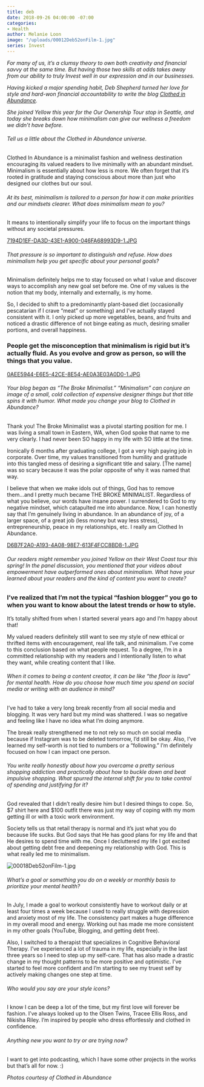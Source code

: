 ```yaml
---
title: deb
date: 2018-09-26 04:00:00 -07:00
categories:
- Health
author: Melanie Loon
image: "/uploads/00012Deb52onFilm-1.jpg"
series: Invest
---
```


_For many of us, it’s a clumsy theory to own both creativity and financial savvy at the same time. But having those two skills at odds takes away from our ability to truly Invest well in our expression and in our businesses._

_Having kicked a major spending habit, Deb Shepherd turned her love for style and hard-won financial accountability to write the blog [Clothed in Abundance](https://clothedinabundance.com/)._

_She joined Yellow this year for the Our Ownership Tour stop in Seattle, and today she breaks down how minimalism can give our wellness a freedom we didn’t have before._

###### Tell us a little about the Clothed in Abundance universe.

Clothed In Abundance is a minimalist fashion and wellness destination encouraging its valued readers to live minimally with an abundant mindset. Minimalism is essentially about how less is more. We often forget that it’s rooted in gratitude and staying conscious about more than just who designed our clothes but our soul.

###### At its best, minimalism is tailored to a person for how it can make priorities and our mindsets clearer. What does minimalism mean to you?

It means to intentionally simplify your life to focus on the important things without any societal pressures. 

[7194D1EF-DA3D-43E1-A900-046FA68993D9-1.JPG](/uploads/7194D1EF-DA3D-43E1-A900-046FA68993D9-1.JPG)

###### That pressure is so important to distinguish and refuse. How does minimalism help you get specific about your personal goals?

Minimalism definitely helps me to stay focused on what I value and discover ways to accomplish any new goal set before me. One of my values is the notion that my body, internally and externally, is my home.

So, I decided to shift to a predominantly plant-based diet (occasionally pescatarian if I crave “meat” or something) and I’ve actually stayed consistent with it. I only picked up more vegetables, beans, and fruits and noticed a drastic difference of not binge eating as much, desiring smaller portions, and overall happiness. 

### People get the misconception that minimalism is rigid but it’s actually fluid. As you evolve and grow as person, so will the things that you value.

[0AEE5944-E6E5-42CE-8E54-AE0A3E03A0D0-1.JPG](/uploads/0AEE5944-E6E5-42CE-8E54-AE0A3E03A0D0-1.JPG)

###### Your blog began as “The Broke Minimalist.” “Minimalism” can conjure an image of a small, cold collection of expensive designer things but that title spins it with humor. What made you change your blog to Clothed in Abundance?

Thank you! The Broke Minimalist was a pivotal starting position for me. I was living a small town in Eastern, WA, when God spoke that name to me very clearly. I had never been SO happy in my life with SO little at the time.

Ironically 6 months after graduating college, I got a very high paying job in corporate. Over time, my values transitioned from humility and gratitude into this tangled mess of desiring a significant title and salary. [The name] was so scary because it was the polar opposite of why it was named that way. 

I believe that when we make idols out of things, God has to remove them...and I pretty much became THE BROKE MINIMALIST. Regardless of what you believe, our words have insane power. I surrendered to God to my negative mindset, which catapulted me into abundance. Now, I can honestly say that I’m genuinely living in abundance. In an abundance of joy, of a larger space, of a great job (less money but way less stress), entrepreneurship, peace in my relationships, etc. I really am Clothed In Abundance. 

[D6B7F2A0-A193-4A08-98E7-613F4FCC8BD8-1.JPG](/uploads/D6B7F2A0-A193-4A08-98E7-613F4FCC8BD8-1.JPG)

###### Our readers might remember you joined Yellow on their West Coast tour this spring! In the panel discussion, you mentioned that your videos about empowerment have outperformed ones about minimalism. What have your learned about your readers and the kind of content you want to create?

### I’ve realized that I’m not the typical “fashion blogger” you go to when you want to know about the latest trends or how to style. 

It’s totally shifted from when I started several years ago and I’m happy about that!

My valued readers definitely still want to see my style of new ethical or thrifted items with encouragement, real life talk, and minimalism. I’ve come to this conclusion based on what people request. To a degree, I’m in a committed relationship with my readers and I intentionally listen to what they want, while creating content that I like. 

###### When it comes to being a content creator, it can be like “the floor is lava” for mental health. How do you choose how much time you spend on social media or writing with an audience in mind?

I’ve had to take a very long break recently from all social media and blogging. It was very hard but my mind was shattered. I was so negative and feeling like I have no idea what I’m doing anymore.

The break really strengthened me to not rely so much on social media because if Instagram was to be deleted tomorrow, I’d still be okay. Also, I’ve learned my self-worth is not tied to numbers or a “following.” I’m definitely focused on how I can impact one person.  

###### You write really honestly about how you overcame a pretty serious shopping addiction and practically about how to buckle down and beat impulsive shopping. What spurred the internal shift for you to take control of spending and justifying for it?

God revealed that I didn’t really desire him but I desired things to cope. So, $7 shirt here and $100 outfit there was just my way of coping with my mom getting ill or with a toxic work environment.

Society tells us that retail therapy is normal and it’s just what you do because life sucks. But God says that He has good plans for my life and that He desires to spend time with me. Once I decluttered my life I got excited about getting debt free and deepening my relationship with God. This is what really led me to minimalism. 

![00018Deb52onFilm-1.jpg](/uploads/00018Deb52onFilm-1.jpg)

###### What’s a goal or something you do on a weekly or monthly basis to prioritize your mental health?

In July, I made a goal to workout consistently have to workout daily or at least four times a week because I used to really struggle with depression and anxiety most of my life. The consistency part makes a huge difference in my overall mood and energy. Working out has made me more consistent in my other goals (YouTube, Blogging, and getting debt free).

Also, I switched to a therapist that specializes in Cognitive Behavioral Therapy. I’ve experienced a lot of trauma in my life, especially in the last three years so I need to step up my self-care. That has also made a drastic change in my thought patterns to be more positive and optimistic. I’ve started to feel more confident and I’m starting to see my truest self by actively making changes one step at time. 

###### Who would you say are your style icons?

I know I can be deep a lot of the time, but my first love will forever be fashion. I’ve always looked up to the Olsen Twins, Tracee Ellis Ross, and Nikisha Riley. I’m inspired by people who dress effortlessly and clothed in confidence. 

###### Anything new you want to try or are trying now?

I want to get into podcasting, which I have some other projects in the works but that’s all for now. :) 

_Photos courtesy of Clothed in Abundance_